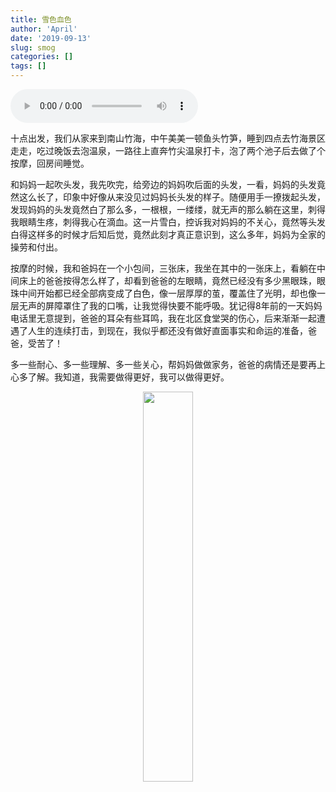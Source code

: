 ```yaml
---
title: 雪色血色
author: 'April'
date: '2019-09-13'
slug: smog
categories: []
tags: []
---
```


<audio controls="controls">
	<source src="http://music.163.com/song/media/outer/url?id=28830176.mp3" type="audio/mpeg" />
	Your browser does not support the audio element.
</audio>

十点出发，我们从家来到南山竹海，中午美美一顿鱼头竹笋，睡到四点去竹海景区走走，吃过晚饭去泡温泉，一路往上直奔竹尖温泉打卡，泡了两个池子后去做了个按摩，回房间睡觉。

和妈妈一起吹头发，我先吹完，给旁边的妈妈吹后面的头发，一看，妈妈的头发竟然这么长了，印象中好像从来没见过妈妈长头发的样子。随便用手一撩拨起头发，发现妈妈的头发竟然白了那么多，一根根，一缕缕，就无声的那么躺在这里，刺得我眼睛生疼，刺得我心在滴血。这一片雪白，控诉我对妈妈的不关心，竟然等头发白得这样多的时候才后知后觉，竟然此刻才真正意识到，这么多年，妈妈为全家的操劳和付出。

按摩的时候，我和爸妈在一个小包间，三张床，我坐在其中的一张床上，看躺在中间床上的爸爸按得怎么样了，却看到爸爸的左眼睛，竟然已经没有多少黑眼珠，眼珠中间开始都已经全部病变成了白色，像一层厚厚的茧，覆盖住了光明，却也像一层无声的屏障罩住了我的口嘴，让我觉得快要不能呼吸。犹记得8年前的一天妈妈电话里无意提到，爸爸的耳朵有些耳鸣，我在北区食堂哭的伤心，后来渐渐一起遭遇了人生的连续打击，到现在，我似乎都还没有做好直面事实和命运的准备，爸爸，受苦了！

多一些耐心、多一些理解、多一些关心，帮妈妈做做家务，爸爸的病情还是要再上心多了解。我知道，我需要做得更好，我可以做得更好。

<div align="center"><img src="/figure/2019-09-13/fig1.jpg" width="40%" \></div>
